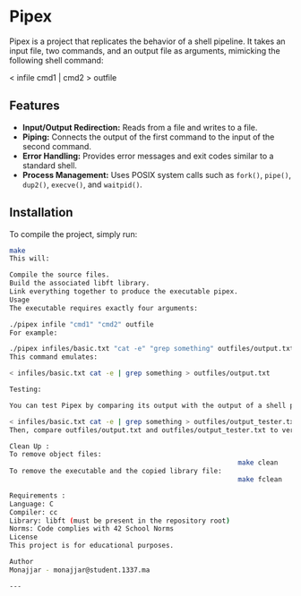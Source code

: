 # Pipex

Pipex is a project that replicates the behavior of a shell pipeline. It takes an input file, two commands, and an output file as arguments, mimicking the following shell command:

< infile cmd1 | cmd2 > outfile

## Features

- **Input/Output Redirection:** Reads from a file and writes to a file.
- **Piping:** Connects the output of the first command to the input of the second command.
- **Error Handling:** Provides error messages and exit codes similar to a standard shell.
- **Process Management:** Uses POSIX system calls such as `fork()`, `pipe()`, `dup2()`, `execve()`, and `waitpid()`.

## Installation

To compile the project, simply run:

```sh
make
This will:

Compile the source files.
Build the associated libft library.
Link everything together to produce the executable pipex.
Usage
The executable requires exactly four arguments:

./pipex infile "cmd1" "cmd2" outfile
For example:

./pipex infiles/basic.txt "cat -e" "grep something" outfiles/output.txt
This command emulates:

< infiles/basic.txt cat -e | grep something > outfiles/output.txt

Testing:

You can test Pipex by comparing its output with the output of a shell pipeline. For instance:

< infiles/basic.txt cat -e | grep something > outfiles/output_tester.txt
Then, compare outfiles/output.txt and outfiles/output_tester.txt to verify the behavior.

Clean Up :
To remove object files:
                                                         make clean
To remove the executable and the copied library file:
                                                         make fclean

Requirements :
Language: C
Compiler: cc
Library: libft (must be present in the repository root)
Norms: Code complies with 42 School Norms
License
This project is for educational purposes.

Author
Monajjar - monajjar@student.1337.ma

---
